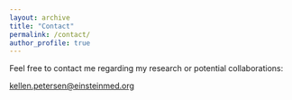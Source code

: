 ```yaml
---
layout: archive
title: "Contact"
permalink: /contact/
author_profile: true
---
```


Feel free to contact me regarding my research or potential collaborations:  
  
kellen.petersen@einsteinmed.org
